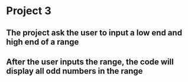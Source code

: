 # Project 3

## The project ask the user to input a low end and high end of a range

## After the user inputs the range, the code will display all odd numbers in the range
